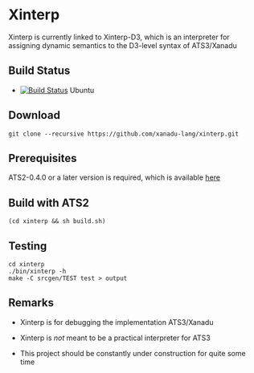 # Xinterp

Xinterp is currently linked to Xinterp-D3, which is
an interpreter for assigning dynamic semantics to the D3-level syntax
of ATS3/Xanadu

## Build Status

* [![Build Status](https://travis-ci.org/xanadu-lang/xinterp.svg?branch=master)](https://travis-ci.org/xanadu-lang/xinterp) Ubuntu

## Download

```
git clone --recursive https://github.com/xanadu-lang/xinterp.git
```

## Prerequisites

ATS2-0.4.0 or a later version is required,
which is available [here](http://www.ats-lang.org/Downloads.html)

## Build with ATS2

```
(cd xinterp && sh build.sh)
```

## Testing

```
cd xinterp
./bin/xinterp -h
make -C srcgen/TEST test > output
```

## Remarks

- Xinterp is for debugging the implementation ATS3/Xanadu

- Xinterp is *not* meant to be a practical interpreter for ATS3

- This project should be constantly under construction for quite some time
